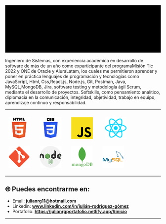 
<img src="./img/GifConsole.gif">

<br>

Ingeniero de Sistemas, con experiencia académica en desarrollo de software de más de un año como exparticipante del programaMisión Tic 2022 y ONE de Oracle y AluraLatam, los cuales me permitieron aprender y poner en práctica lenguajes de programación y tecnologías como JavaScript, Html, Css,React.js, Node.js, Git, Postman, Java, MySQL,MongoDB, Jira, software testing y metodología ágil Scrum, mediante el desarrollo de proyectos. Softskills, como pensamiento analítico, diplomacia en la comunicación, integridad, objetividad, trabajo en equipo, aprendizaje continuo y responsabilidad.

---------

<img width="70px" 
    height="70px" 
    style="margin: 10px"
    src="./img/html.svg"> &nbsp;
<img width="70px" 
    height="70px" 
    style="margin: 10px"
    src="./img/css.svg"> &nbsp;
<img width="70px" 
    height="70px" 
    style="margin: 10px"
    src="./img/javascript.svg"> &nbsp; &nbsp;
<img width="70px" 
    height="70px" 
    style="margin: 10px"
    src="./img/react.svg"> &nbsp;
<img width="70px" 
    height="70px" 
    style="margin: 10px"
    src="./img/git.png"> &nbsp;
<img width="70px" 
    height="70px" 
    style="margin: 10px"
    src="./img/nodejs.png"> &nbsp;
<img width="70px" 
    height="70px" 
    style="margin: 10px"
    src="./img/mongodb.svg"> &nbsp;
<img width="70px" 
    height="70px" 
    style="margin: 10px"
    src="./img/mysql.svg"> &nbsp;

-----

## 🌐 Puedes encontrarme en:

- Email: **julianrg11@hotmail.com**
- Linkedin: **www.linkedin.com/in/julián-rodríguez-gómez**
- Portafolio: **https://julianrgportafolio.netlify.app/#inicio**

 
--------
